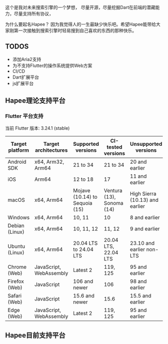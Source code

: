 这个是我对未来搜索引擎的一个梦想，
尽量开源，尽量挖掘Dart在前端的潜藏能力，尽量支持所有协议，

为什么要起名Hapee？
因为我觉得人的一生最缺少快乐吧。希望Hapee能带给大家刚第一次接触到搜索引擎时轻易搜到自己喜欢的东西的那种快乐。

## TODOS
 - 添加Aria2支持
 - 为不支持Flutter的操作系统提供Web方案
 - CI/CD
 - Dart扩展平台
 - js扩展平台






## Hapee理论支持平台

### Flutter 平台支持

当前 Flutter 版本: 3.24.1 (stable)

| Target platform | Target architectures | Supported versions | CI-tested versions | Unsupported versions |
| --- | --- | --- | --- | --- |
| Android SDK | x64, Arm32, Arm64 | 21 to 34 | 21 to 34 | 20 and earlier |
| iOS | Arm64 | 12 to 18 | 17 | 11 and earlier |
| macOS | x64, Arm64 | Mojave (10.14) to Sequoia (15) | Ventura (13), Sonoma (14) | High Sierra (10.13) and earlier |
| Windows | x64, Arm64 | 10, 11 | 10 | 8 and earlier |
| Debian (Linux) | x64, Arm64 | 10, 11, 12 | 11, 12 | 9 and earlier |
| Ubuntu (Linux) | x64, Arm64 | 20.04 LTS to 24.04 LTS | 20.04 LTS, 22.04 LTS | 23.10 and earlier non-LTS |
| Chrome (Web) | JavaScript, WebAssembly | Latest 2 | 119, 125 | 95 and earlier |
| Firefox (Web) | JavaScript | 106 and newer | 106 | 98 and earlier |
| Safari (Web) | JavaScript | 15.6 and newer | 15.6 | 15.5 and earlier |
| Edge (Web) | JavaScript, WebAssembly | Latest 2 | 119, 125 | 95 and earlier |

## Hapee目前支持平台
